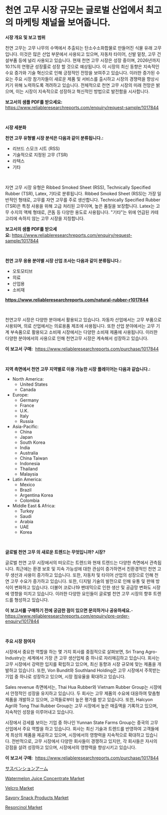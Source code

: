 <p><h1>천연 고무 시장 규모는 글로벌 산업에서 최고의 마케팅 채널을 보여줍니다.</h1></p><p><strong>시장 개요 및 보고 범위</strong></p>
<p><p>천연 고무는 고무 나무의 수액에서 추출되는 탄소수소화합물로 만들어진 식물 유래 고무입니다. 이것은 많은 산업 부문에서 사용되고 있으며, 자동차 타이어, 신발 밑창, 고무 건설부품 등에 널리 사용되고 있습니다. 현재 천연 고무 시장은 성장 중이며, 2026년까지 10.1%의 연평균 성장률로 성장 할 것으로 예상됩니다. 이 시장의 최신 동향은 지속적인 수요 증가와 기술 혁신으로 인해 긍정적인 전망을 보여주고 있습니다. 이러한 증가된 수요는 주요 시장 참가자들이 새로운 제품 및 서비스를 출시하고 시장의 경쟁력을 향상시키기 위해 노력하도록 격려하고 있습니다. 전체적으로 천연 고무 시장의 미래 전망은 밝으며, 이는 시장이 지속적으로 성장하고 혁신적인 방법으로 발전함을 시사합니다.</p></p>
<p><strong>보고서의 샘플 PDF를 받으세요:</strong> <a href="https://www.reliableresearchreports.com/enquiry/request-sample/1017844">https://www.reliableresearchreports.com/enquiry/request-sample/1017844</a></p>
<p>&nbsp;</p>
<p><strong>시장 세분화</strong></p>
<p><strong>천연 고무 유형별 시장 분석은 다음과 같이 분류됩니다.:</strong></p>
<p><ul><li>리브드 스모크 시트 (RSS)</li><li>기술적으로 지정된 고무 (TSR)</li><li>라텍스</li><li>기타</li></ul></p>
<p>&nbsp;</p>
<p><p>자연 고무 시장 유형은  Ribbed Smoked Sheet (RSS), Technically Specified Rubber (TSR), Latex, 기타로 분류됩니다. Ribbed Smoked Sheet (RSS)는 가장 일반적인 형태로, 고무를 자연 고무를 주로 생산합니다. Technically Specified Rubber (TSR)은 특정 사용을 위해 고급 처리된 고무이며, 높은 품질을 보장합니다. Latex는 고무 수지의 액체 형태로, 콘돔 등 다양한 용도로 사용됩니다. "기타"는 위에 언급된 카테고리에 속하지 않는 고무 시장을 지칭합니다.</p></p>
<p><strong>보고서의 샘플 PDF를 받으세요:</strong>&nbsp;<a href="https://www.reliableresearchreports.com/enquiry/request-sample/1017844">https://www.reliableresearchreports.com/enquiry/request-sample/1017844</a></p>
<p>&nbsp;</p>
<p><strong> 천연 고무 응용 분야별 시장 산업 조사는 다음과 같이 분류됩니다.:</strong></p>
<p><ul><li>오토모티브</li><li>의료</li><li>산업용</li><li>소비재</li></ul></p>
<p><strong><a href="https://www.reliableresearchreports.com/natural-rubber-r1017844">https://www.reliableresearchreports.com/natural-rubber-r1017844</a></strong></p>
<p>&nbsp;</p>
<p><p>천연고무 시장은 다양한 분야에서 활용되고 있습니다. 자동차 산업에서는 고무 부품으로 사용되며, 의료 산업에서는 의료용품 제조에 사용됩니다. 또한 산업 분야에서는 고무 기계 부속품으로 활용되고 소비재 시장에서는 다양한 소비재 제품에 사용됩니다. 이러한 다양한 분야에서의 사용으로 인해 천연고무 시장은 계속해서 성장하고 있습니다.</p></p>
<p><strong>이 보고서 구매:</strong>&nbsp; <a href="https://www.reliableresearchreports.com/purchase/1017844">https://www.reliableresearchreports.com/purchase/1017844</a></p>
<p>&nbsp;</p>
<p><strong>지역 측면에서 천연 고무 지역별로 이용 가능한 시장 플레이어는 다음과 같습니다.:</strong></p>
<p><ul>
    <li>
        North America:
        <ul>
            <li>United States</li>
            <li>Canada</li>
        </ul>
    </li>
    <li>
        Europe:
        <ul>
            <li>Germany</li>
            <li>France</li>
            <li>U.K.</li>
            <li>Italy</li>
            <li>Russia</li>
        </ul>
    </li>
    <li>
        Asia-Pacific:
        <ul>
            <li>China</li>
            <li>Japan</li>
            <li>South Korea</li>
            <li>India</li>
            <li>Australia</li>
            <li>China Taiwan</li>
            <li>Indonesia</li>
            <li>Thailand</li>
            <li>Malaysia</li>
        </ul>
    </li>
    <li>
        Latin America:
        <ul>
            <li>Mexico</li>
            <li>Brazil</li>
            <li>Argentina Korea</li>
            <li>Colombia</li>
        </ul>
    </li>
    <li>
        Middle East & Africa:
        <ul>
            <li>Turkey</li>
            <li>Saudi</li>
            <li>Arabia</li>
            <li>UAE</li>
            <li>Korea</li>
        </ul>
    </li>
    </ul></p>
<p>&nbsp;</p>
<p><strong>글로벌 천연 고무 의 새로운 트렌드는 무엇입니까? 시장?</strong></p>
<p><p>글로벌 천연 고무 시장에서의 떠오르는 트렌드와 현재 트렌드는 다양한 측면에서 관측됩니다. 최근에는 환경 보호 및 지속 가능성에 대한 관심이 증가하면서 친환경적인 천연 고무 생산과 사용이 증가하고 있습니다. 또한, 자동차 및 타이어 산업의 성장으로 인해 천연 고무 수요가 증가하고 있습니다. 또한, 디지털 기술의 발전으로 인해 유통 및 판매 방식이 변화하고 있습니다. 더불어 코로나19 팬데믹으로 인한 생산 및 공급망 변화도 시장에 영향을 미치고 있습니다. 이러한 다양한 요인들이 글로벌 천연 고무 시장의 향후 트렌드를 형성하고 있습니다.</p></p>
<p><strong>이 보고서를 구매하기 전에 궁금한 점이 있으면 문의하거나 공유하세요.</strong>- <a href="https://www.reliableresearchreports.com/enquiry/pre-order-enquiry/1017844">https://www.reliableresearchreports.com/enquiry/pre-order-enquiry/1017844</a></p>
<p>&nbsp;</p>
<p><strong>주요 시장 참여자</strong></p>
<p><p>시장에서 중요한 역할을 하는 몇 가지 회사를 중점적으로 살펴보면, Sri Trang Agro-Industry는 세계에서 가장 큰 고무 생산업체 중 하나로 자리매김하고 있습니다. 회사는 고무 시장에서 강력한 입지를 확립하고 있으며, 최신 동향과 시장 규모에 맞는 제품을 개발하고 있습니다. 또한, Von Bundit와 Southland Holding은 고무 시장에서 주목받는 기업 중 하나로 성장하고 있으며, 시장 점유율을 확대하고 있습니다.</p><p>Sales revenue 측면에서는, Thai Hua Rubber와 Vietnam Rubber Group는 시장에서 안정적인 성장을 유지하고 있습니다. 두 회사는 고무 제품의 수요에 대응하여 맞춤형 제품을 개발하고 있으며, 고객들로부터 높은 평가를 받고 있습니다. 또한, Halcyon Agri와 Tong Thai Rubber Group는 고무 시장에서 높은 매출액을 기록하고 있으며, 지속적인 성장을 이루어내고 있습니다.</p><p>시장에서 강세를 보이는 기업 중 하나인 Yunnan State Farms Group는 중국의 고무 산업에서 주요 역할을 하고 있습니다. 회사는 최신 기술과 트렌드를 반영하여 고객들에게 최상의 제품을 제공하고 있으며, 시장에서의 영향력을 지속적으로 확대하고 있습니다. 전반적으로, 고무 시장에서 다양한 회사들이 경쟁하고 있지만, 각 회사들은 자사의 강점을 살려 성장하고 있으며, 시장에서의 영향력을 향상시키고 있습니다.</p></p>
<p><strong>이 보고서 구매:</strong>&nbsp;&nbsp;<a href="https://www.reliableresearchreports.com/purchase/1017844">https://www.reliableresearchreports.com/purchase/1017844</a></p>
<p><p><a href="https://github.com/bevdtkn4419963/Market-Research-Report-List-1/blob/main/315614918126.md">サスペンションアーム</a></p><p><a href="https://github.com/joannesouthgate/Market-Research-Report-List-2/blob/main/watermelon-juice-concentrate-market.md">Watermelon Juice Concentrate Market</a></p><p><a href="https://issuu.com/reportprime-2/docs/velcro-market-size-2030.pptx">Velcro Market</a></p><p><a href="https://github.com/wwwkeltoum/Market-Research-Report-List-2/blob/main/savory-snack-products-market.md">Savory Snack Products Market</a></p><p><a href="https://issuu.com/reportprime-2/docs/resorcinol-market-size-2030.pptx">Resorcinol Market</a></p></p>